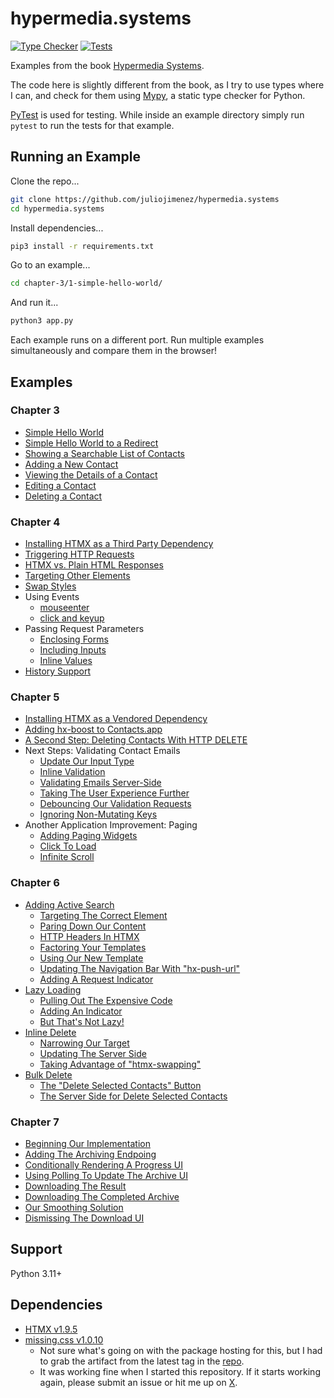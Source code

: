 # hypermedia.systems

[![Type Checker](https://github.com/juliojimenez/hypermedia.systems/actions/workflows/typechecker.yml/badge.svg)](https://github.com/juliojimenez/hypermedia.systems/actions/workflows/typechecker.yml) [![Tests](https://github.com/juliojimenez/hypermedia.systems/actions/workflows/tests.yml/badge.svg)](https://github.com/juliojimenez/hypermedia.systems/actions/workflows/tests.yml)

Examples from the book [Hypermedia Systems](https://hypermedia.systems).

The code here is slightly different from the book, as I try to use types where I can, and check for them using [Mypy](https://mypy.readthedocs.io/en/stable/index.html), a static type checker for Python. 

[PyTest](https://docs.pytest.org/en/7.4.x/) is used for testing. While inside an example directory simply run `pytest` to run the tests for that example.

## Running an Example

Clone the repo...
```bash
git clone https://github.com/juliojimenez/hypermedia.systems
cd hypermedia.systems
```
Install dependencies...
```bash
pip3 install -r requirements.txt
```
Go to an example...
```bash
cd chapter-3/1-simple-hello-world/
```
And run it...
```bash
python3 app.py
```

Each example runs on a different port. Run multiple examples simultaneously and compare them in the browser!

## Examples

### Chapter 3

- [Simple Hello World](./chapter-3/1-simple-hello-world/)
- [Simple Hello World to a Redirect](./chapter-3/2-simple-hello-world-to-a-redirect/)
- [Showing a Searchable List of Contacts](./chapter-3/3-showing-a-searchable-list-of-contacts/)
- [Adding a New Contact](./chapter-3/4-adding-a-new-contact/)
- [Viewing the Details of a Contact](./chapter-3/5-viewing-the-details-of-a-contact/)
- [Editing a Contact](./chapter-3/6-editing-a-contact/)
- [Deleting a Contact](./chapter-3/7-deleting-a-contact/)

### Chapter 4

- [Installing HTMX as a Third Party Dependency](./chapter-4/1-installing-htmx-third-party/)
- [Triggering HTTP Requests](./chapter-4/2-triggering-http-requests/)
- [HTMX vs. Plain HTML Responses](./chapter-4/3-htmx-vs-plain-html-responses/)
- [Targeting Other Elements](./chapter-4/4-targeting-other-elements/)
- [Swap Styles](./chapter-4/5-swap-styles/)
- Using Events
    - [mouseenter](./chapter-4/6-using-events-mouseenter/)
    - [click and keyup](./chapter-4/7-using-events-click-and-keyup/)
- Passing Request Parameters
    - [Enclosing Forms](./chapter-4/8-passing-request-parameters-enclosing-forms/)
    - [Including Inputs](./chapter-4/9-passing-request-parameters-including-inputs/)
    - [Inline Values](./chapter-4/10-passing-request-parameters-inline-values/)
- [History Support](./chapter-4/11-history-support/)

### Chapter 5

- [Installing HTMX as a Vendored Dependency](./chapter-5/1-installing-htmx-vendored/)
- [Adding hx-boost to Contacts.app](./chapter-5/2-adding-hx-boost-to-contact-app/)
- [A Second Step: Deleting Contacts With HTTP DELETE](./chapter-5/3-a-second-step-deleting-contacts-with-http-delete/)
- Next Steps: Validating Contact Emails
    - [Update Our Input Type](./chapter-5/4-next-steps-validating-contact-emails-update-our-input-type/)
    - [Inline Validation](./chapter-5/5-next-steps-validating-contact-emails-inline-validation/)
    - [Validating Emails Server-Side](./chapter-5/6-next-steps-validating-contact-emails-validating-emails-server-side/)
    - [Taking The User Experience Further](./chapter-5/7-next-steps-validating-contact-emails-taking-the-user-experience-further/)
    - [Debouncing Our Validation Requests](./chapter-5/8-next-steps-validating-contact-emails-debouncing-our-validation-requests/)
    - [Ignoring Non-Mutating Keys](./chapter-5/9-next-steps-validating-contact-emails-ignoring-non-mutating-keys/)
- Another Application Improvement: Paging
    - [Adding Paging Widgets](./chapter-5/10-another-application-improvement-paging-adding-paging-widgets/)
    - [Click To Load](./chapter-5/11-another-application-improvement-paging-click-to-load/)
    - [Infinite Scroll](./chapter-5/12-another-application-improvement-paging-infinite-scroll/)

### Chapter 6

- [Adding Active Search](./chapter-6/1-adding-active-search/)
    - [Targeting The Correct Element](./chapter-6/2-targeting-the-correct-element/)
    - [Paring Down Our Content](./chapter-6/3-paring-down-our-content/)  
    - [HTTP Headers In HTMX](./chapter-6/4-http-headers-in-htmx/)
    - [Factoring Your Templates](./chapter-6/4-http-headers-in-htmx/)
    - [Using Our New Template](./chapter-6/4-http-headers-in-htmx/)
    - [Updating The Navigation Bar With "hx-push-url"](./chapter-6/5-updating-the-navigation-bar-with-hx-push-url/)
    - [Adding A Request Indicator](./chapter-6/6-adding-a-request-indicator/)
- [Lazy Loading](./chapter-6/7-lazy-loading/) 
    - [Pulling Out The Expensive Code](./chapter-6/8-pulling-out-the-expensive-code/)
    - [Adding An Indicator](./chapter-6/9-adding-an-indicator/)
    - [But That's Not Lazy!](./chapter-6/10-but-thats-not-lazy/)
- [Inline Delete](./chapter-6/11-inline-delete/)
    - [Narrowing Our Target](./chapter-6/12-narrowing-our-target/) 
    - [Updating The Server Side](./chapter-6/13-updating-the-server-side/)
    - [Taking Advantage of "htmx-swapping"](./chapter-6/14-taking-advantage-of-htmx-swapping/)
- [Bulk Delete](./chapter-6/15-bulk-delete/) 
    - [The "Delete Selected Contacts" Button](./chapter-6/16-the-delete-selected-contacts-button/)
    - [The Server Side for Delete Selected Contacts](./chapter-6/17-the-server-side-for-delete-selected-contacts/)

### Chapter 7

- [Beginning Our Implementation](./chapter-7/1-beginning-our-implementation/)
- [Adding The Archiving Endpoing](./chapter-7/2-adding-the-archiving-endpoint/)
- [Conditionally Rendering A Progress UI](./chapter-7/3-conditionally-rendering-a-progress-ui/)
- [Using Polling To Update The Archive UI](./chapter-7/4-using-polling-to-update-the-archive-ui/)
- [Downloading The Result](./chapter-7/5-downloading-the-result/)
- [Downloading The Completed Archive](./chapter-7/6-downloading-the-completed-archive/)
- [Our Smoothing Solution](./chapter-7/7-our-smoothing-solution/)
- [Dismissing The Download UI](./chapter-7/8-dismissing-the-download-ui/)

## Support

Python 3.11+

## Dependencies

- [HTMX v1.9.5](https://htmx.org)
- [missing.css v1.0.10](https://missing.style)
    - Not sure what's going on with the package hosting for this, but I had to grab the artifact from the latest tag in the [repo](https://github.com/bigskysoftware/missing).
    - It was working fine when I started this repository. If it starts working again, please submit an issue or hit me up on [X](https://twitter.com/LispDev).
